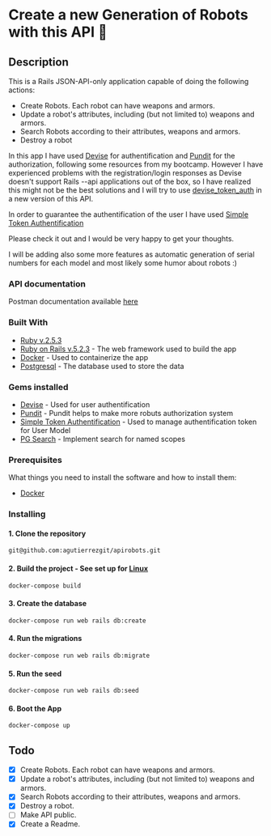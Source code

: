 # Create a new Generation of Robots with this API :space_invader:

## Description

This is a Rails JSON-API-only application capable of doing the following actions:
- Create Robots. Each robot can have weapons and armors.
- Update a robot's attributes, including (but not limited to) weapons and armors.
- Search Robots according to their attributes, weapons and armors.
- Destroy a robot

In this app I have used [Devise](https://github.com/plataformatec/devise) for authentification and [Pundit](https://github.com/varvet/pundit) for the authorization, following some resources from my bootcamp. However I have experienced problems with the registration/login responses as Devise doesn't support Rails --api applications out of the box, so I have realized this might not be the best solutions and I will try to use [devise_token_auth](https://github.com/lynndylanhurley/devise_token_auth) in a new version of this API.  

In order to guarantee the authentification of the user I have used [Simple Token Authentification](https://github.com/gonzalo-bulnes/simple_token_authentication)

Please check it out and I would be very happy to get your thoughts. 

I will be adding also some more features as automatic generation of serial numbers for each model and most likely some humor about robots :) 

### API documentation

Postman documentation available [here](https://documenter.getpostman.com/view/8866325/SVmyQx2c?version=latest)
 
### Built With
- [Ruby v.2.5.3](https://www.ruby-lang.org/en/)  
- [Ruby on Rails v.5.2.3](https://rubyonrails.org/) - The web framework used to build the app
- [Docker](https://www.docker.com/) - Used to containerize the app
- [Postgresql](https://www.postgresql.org/) - The database used to store the data

### Gems installed
- [Devise](https://github.com/plataformatec/devise) - Used for user authentification
- [Pundit](https://github.com/varvet/pundit) - Pundit helps to make more robuts authorization system
- [Simple Token Authentification](https://github.com/gonzalo-bulnes/simple_token_authentication) - Used to manage authentification token for User Model
- [PG Search]( https://github.com/Casecommons/pg_search) - Implement search for named scopes 

### Prerequisites

What things you need to install the software and how to install them:

- [Docker](https://docs.docker.com/)

### Installing

#### 1. Clone the repository

```
git@github.com:agutierrezgit/apirobots.git
```

#### 2. Build the project - See set up for [Linux](https://docs.docker.com/install/linux/linux-postinstall)

```
docker-compose build 
``` 

#### 3. Create the database

```
docker-compose run web rails db:create
```

#### 4. Run the migrations

```
docker-compose run web rails db:migrate
```

#### 5. Run the seed

```
docker-compose run web rails db:seed
```

#### 6. Boot the App
```
docker-compose up
```
## Todo

- [x] Create Robots. Each robot can have weapons and armors.
- [x] Update a robot's attributes, including (but not limited to) weapons and armors.
- [x] Search Robots according to their attributes, weapons and armors.
- [x] Destroy a robot.
- [ ] Make API public.
- [x] Create a Readme.